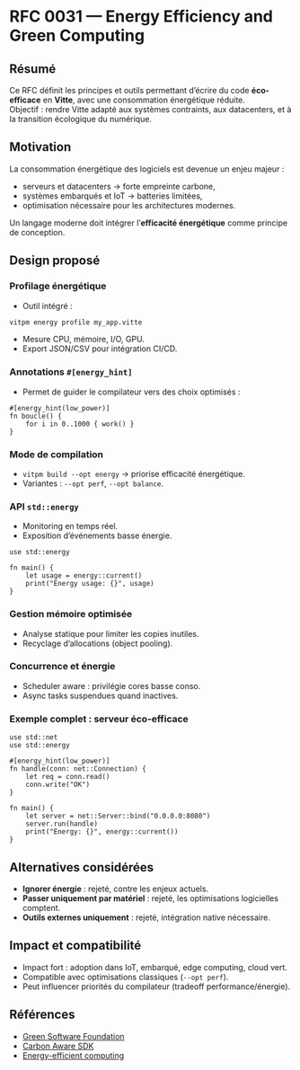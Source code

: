 # RFC 0031 — Energy Efficiency and Green Computing

## Résumé
Ce RFC définit les principes et outils permettant d’écrire du code **éco-efficace** en **Vitte**, avec une consommation énergétique réduite.  
Objectif : rendre Vitte adapté aux systèmes contraints, aux datacenters, et à la transition écologique du numérique.

## Motivation
La consommation énergétique des logiciels est devenue un enjeu majeur :  
- serveurs et datacenters → forte empreinte carbone,  
- systèmes embarqués et IoT → batteries limitées,  
- optimisation nécessaire pour les architectures modernes.  

Un langage moderne doit intégrer l’**efficacité énergétique** comme principe de conception.

## Design proposé

### Profilage énergétique
- Outil intégré :  
```sh
vitpm energy profile my_app.vitte
```  
- Mesure CPU, mémoire, I/O, GPU.  
- Export JSON/CSV pour intégration CI/CD.  

### Annotations `#[energy_hint]`
- Permet de guider le compilateur vers des choix optimisés :  
```vitte
#[energy_hint(low_power)]
fn boucle() {
    for i in 0..1000 { work() }
}
```

### Mode de compilation
- `vitpm build --opt energy` → priorise efficacité énergétique.  
- Variantes : `--opt perf`, `--opt balance`.  

### API `std::energy`
- Monitoring en temps réel.  
- Exposition d’événements basse énergie.  

```vitte
use std::energy

fn main() {
    let usage = energy::current()
    print("Energy usage: {}", usage)
}
```

### Gestion mémoire optimisée
- Analyse statique pour limiter les copies inutiles.  
- Recyclage d’allocations (object pooling).  

### Concurrence et énergie
- Scheduler aware : privilégie cores basse conso.  
- Async tasks suspendues quand inactives.  

### Exemple complet : serveur éco-efficace
```vitte
use std::net
use std::energy

#[energy_hint(low_power)]
fn handle(conn: net::Connection) {
    let req = conn.read()
    conn.write("OK")
}

fn main() {
    let server = net::Server::bind("0.0.0.0:8080")
    server.run(handle)
    print("Energy: {}", energy::current())
}
```

## Alternatives considérées
- **Ignorer énergie** : rejeté, contre les enjeux actuels.  
- **Passer uniquement par matériel** : rejeté, les optimisations logicielles comptent.  
- **Outils externes uniquement** : rejeté, intégration native nécessaire.  

## Impact et compatibilité
- Impact fort : adoption dans IoT, embarqué, edge computing, cloud vert.  
- Compatible avec optimisations classiques (`--opt perf`).  
- Peut influencer priorités du compilateur (tradeoff performance/énergie).  

## Références
- [Green Software Foundation](https://greensoftware.foundation/)  
- [Carbon Aware SDK](https://github.com/Green-Software-Foundation/carbon-aware-sdk)  
- [Energy-efficient computing](https://ieeexplore.ieee.org/document/7967175)  
